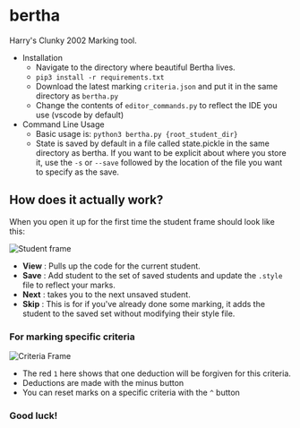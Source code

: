 # bertha
Harry's Clunky 2002 Marking tool.

- Installation
  - Navigate to the directory where beautiful Bertha lives.
  - ``` pip3 install -r requirements.txt ```
  - Download the latest marking ```criteria.json``` and put it in the same directory as ```bertha.py```
  - Change the contents of ```editor_commands.py``` to reflect the IDE you use (vscode by default)
- Command Line Usage
  - Basic usage is: ``` python3 bertha.py {root_student_dir} ```
  - State is saved by default in a file called state.pickle in the same directory as bertha. If you want to be explicit about where you store it, use the ```-s``` or ```--save``` followed by the location of the file you want to specify as the save.

## How does it actually work?

When you open it up for the first time the student frame should look like this:

![Student frame](https://i.imgur.com/adGJqK5.png)
- **View** : Pulls up the code for the current student.
- **Save** : Add student to the set of saved students and update the ```.style``` file to reflect your marks.
- **Next** : takes you to the next unsaved student.
- **Skip** : This is for if you've already done some marking, it adds the student to the saved set without modifying their style file.

### For marking specific criteria

![Criteria Frame](https://i.imgur.com/nw57nN9.png)
- The red ```1``` here shows that one deduction will be forgiven for this criteria.
- Deductions are made with the minus button
- You can reset marks on a specific criteria with the ```^``` button

### Good luck!
